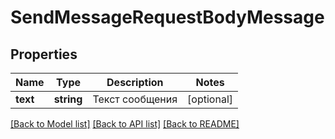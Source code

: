 # SendMessageRequestBodyMessage

## Properties
Name | Type | Description | Notes
------------ | ------------- | ------------- | -------------
**text** | **string** | Текст сообщения | [optional] 

[[Back to Model list]](../../README.md#documentation-for-models) [[Back to API list]](../../README.md#documentation-for-api-endpoints) [[Back to README]](../../README.md)

